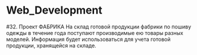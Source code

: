 # Web_Development

#32. Проект ФАБРИКА
На склад готовой продукции фабрики по пошиву одежды в течение года поступают
производимые ею товары разных моделей.
Информация будет использоваться для учета готовой продукции, хранящейся на
складе.

